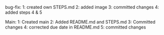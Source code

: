 bug-fix:
1: created own STEPS.md
2: added image
3: committed changes
4: added steps 4 & 5

Main:
1: Created main
2: Added README.md and STEPS.md
3: Committed changes
4: corrected due date in README.md
5: committed changes